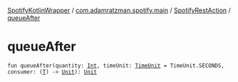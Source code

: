 [SpotifyKotlinWrapper](../../index.md) / [com.adamratzman.spotify.main](../index.md) / [SpotifyRestAction](index.md) / [queueAfter](./queue-after.md)

# queueAfter

`fun queueAfter(quantity: `[`Int`](https://kotlinlang.org/api/latest/jvm/stdlib/kotlin/-int/index.html)`, timeUnit: `[`TimeUnit`](http://docs.oracle.com/javase/8/docs/api/java/util/concurrent/TimeUnit.html)` = TimeUnit.SECONDS, consumer: (`[`T`](index.md#T)`) -> `[`Unit`](https://kotlinlang.org/api/latest/jvm/stdlib/kotlin/-unit/index.html)`): `[`Unit`](https://kotlinlang.org/api/latest/jvm/stdlib/kotlin/-unit/index.html)